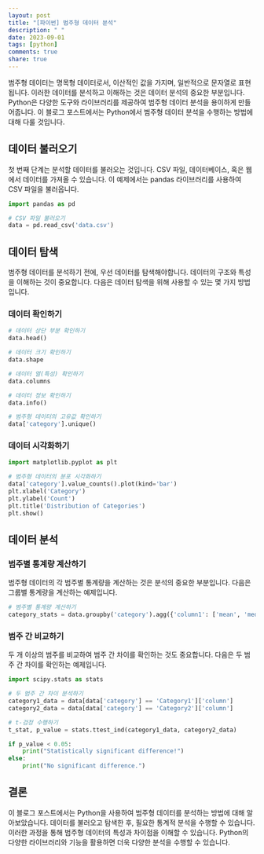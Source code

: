 ```yaml
---
layout: post
title: "[파이썬] 범주형 데이터 분석"
description: " "
date: 2023-09-01
tags: [python]
comments: true
share: true
---
```


범주형 데이터는 명목형 데이터로서, 이산적인 값을 가지며, 일반적으로 문자열로 표현됩니다. 이러한 데이터를 분석하고 이해하는 것은 데이터 분석의 중요한 부분입니다. Python은 다양한 도구와 라이브러리를 제공하여 범주형 데이터 분석을 용이하게 만들어줍니다. 이 블로그 포스트에서는 Python에서 범주형 데이터 분석을 수행하는 방법에 대해 다룰 것입니다.

## 데이터 불러오기

첫 번째 단계는 분석할 데이터를 불러오는 것입니다. CSV 파일, 데이터베이스, 혹은 웹에서 데이터를 가져올 수 있습니다. 이 예제에서는 pandas 라이브러리를 사용하여 CSV 파일을 불러옵니다.

```python
import pandas as pd

# CSV 파일 불러오기
data = pd.read_csv('data.csv')
```

## 데이터 탐색

범주형 데이터를 분석하기 전에, 우선 데이터를 탐색해야합니다. 데이터의 구조와 특성을 이해하는 것이 중요합니다. 다음은 데이터 탐색을 위해 사용할 수 있는 몇 가지 방법입니다.

### 데이터 확인하기

```python
# 데이터 상단 부분 확인하기
data.head()

# 데이터 크기 확인하기
data.shape

# 데이터 열(특성) 확인하기
data.columns

# 데이터 정보 확인하기
data.info()

# 범주형 데이터의 고유값 확인하기
data['category'].unique()
```

### 데이터 시각화하기

```python
import matplotlib.pyplot as plt

# 범주형 데이터의 분포 시각화하기
data['category'].value_counts().plot(kind='bar')
plt.xlabel('Category')
plt.ylabel('Count')
plt.title('Distribution of Categories')
plt.show()
```

## 데이터 분석

### 범주별 통계량 계산하기

범주형 데이터의 각 범주별 통계량을 계산하는 것은 분석의 중요한 부분입니다. 다음은 그룹별 통계량을 계산하는 예제입니다.

```python
# 범주별 통계량 계산하기
category_stats = data.groupby('category').agg({'column1': ['mean', 'median'], 'column2': 'sum'})
```

### 범주 간 비교하기

두 개 이상의 범주를 비교하여 범주 간 차이를 확인하는 것도 중요합니다. 다음은 두 범주 간 차이를 확인하는 예제입니다.

```python
import scipy.stats as stats

# 두 범주 간 차이 분석하기
category1_data = data[data['category'] == 'Category1']['column']
category2_data = data[data['category'] == 'Category2']['column']

# t-검정 수행하기
t_stat, p_value = stats.ttest_ind(category1_data, category2_data)

if p_value < 0.05:
    print("Statistically significant difference!")
else:
    print("No significant difference.")
```

## 결론

이 블로그 포스트에서는 Python을 사용하여 범주형 데이터를 분석하는 방법에 대해 알아보았습니다. 데이터를 불러오고 탐색한 후, 필요한 통계적 분석을 수행할 수 있습니다. 이러한 과정을 통해 범주형 데이터의 특성과 차이점을 이해할 수 있습니다. Python의 다양한 라이브러리와 기능을 활용하면 더욱 다양한 분석을 수행할 수 있습니다.